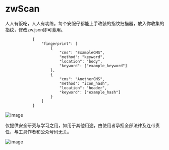 # zwScan
人人有饭吃，人人有功练。每个安服仔都能上手改装的指纹扫描器，放入你收集的指纹，修改zw.json即可食用。

                {
                    "fingerprint": [
                        {
                            "cms": "ExampleCMS",
                            "method": "keyword",
                            "location": "body",
                            "keyword": ["example_keyword"]
                        },
                        {
                            "cms": "AnotherCMS",
                            "method": "icon_hash",
                            "location": "header",
                            "keyword": ["example_hash"]
                        }
                    ]
                }


![image](https://github.com/idssgmcc/zwScan/assets/47582299/cc555fd2-3de3-4777-b2de-4232316ddc2e)


仅提供安全研究与学习之用，如用于其他用途，由使用者承担全部法律及连带责任，与工具作者和公众号码无关。


![image](https://github.com/idssgmcc/zwScan/assets/47582299/08e89725-844b-47ca-be3e-03d836087169)
